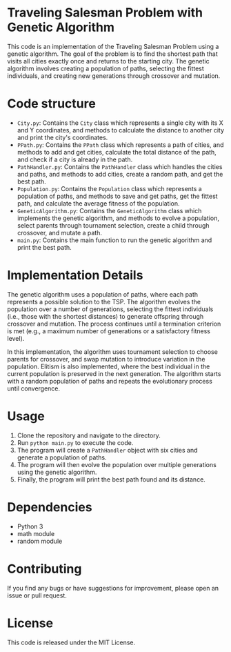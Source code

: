 # Traveling Salesman Problem with Genetic Algorithm

This code is an implementation of the Traveling Salesman Problem using a genetic algorithm. The goal of the problem is to find the shortest path that visits all cities exactly once and returns to the starting city. The genetic algorithm involves creating a population of paths, selecting the fittest individuals, and creating new generations through crossover and mutation.

# Code structure

- `City.py`: Contains the `City` class which represents a single city with its X and Y coordinates, and methods to calculate the distance to another city and print the city's coordinates.
- `PPath.py`: Contains the `PPath` class which represents a path of cities, and methods to add and get cities, calculate the total distance of the path, and check if a city is already in the path.
- `PathHandler.py`: Contains the `PathHandler` class which handles the cities and paths, and methods to add cities, create a random path, and get the best path.
- `Population.py`: Contains the `Population` class which represents a population of paths, and methods to save and get paths, get the fittest path, and calculate the average fitness of the population.
- `GeneticAlgorithm.py`: Contains the `GeneticAlgorithm` class which implements the genetic algorithm, and methods to evolve a population, select parents through tournament selection, create a child through crossover, and mutate a path.
- `main.py`: Contains the main function to run the genetic algorithm and print the best path.

# Implementation Details

The genetic algorithm uses a population of paths, where each path represents a possible solution to the TSP. The algorithm evolves the population over a number of generations, selecting the fittest individuals (i.e., those with the shortest distances) to generate offspring through crossover and mutation. The process continues until a termination criterion is met (e.g., a maximum number of generations or a satisfactory fitness level).

In this implementation, the algorithm uses tournament selection to choose parents for crossover, and swap mutation to introduce variation in the population. Elitism is also implemented, where the best individual in the current population is preserved in the next generation. The algorithm starts with a random population of paths and repeats the evolutionary process until convergence.


# Usage

1. Clone the repository and navigate to the directory.
2. Run `python main.py` to execute the code.
3. The program will create a `PathHandler` object with six cities and generate a population of paths.
4. The program will then evolve the population over multiple generations using the genetic algorithm.
5. Finally, the program will print the best path found and its distance.


# Dependencies

- Python 3
- math module
- random module

# Contributing

If you find any bugs or have suggestions for improvement, please open an issue or pull request.

# License

This code is released under the MIT License.
